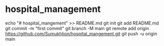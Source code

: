 # hospital_management
echo "# hospital_mangement" >> README.md
git init
git add README.md
git commit -m "first commit"
git branch -M main
git remote add origin https://github.com/Sumukhlion/hospital_mangement.git
git push -u origin main
